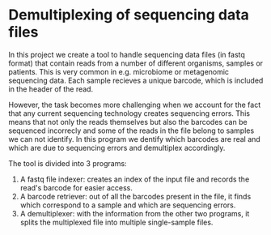 # Demultiplexing of sequencing data files
In this project we create a tool to handle sequencing data files (in fastq format) that contain reads from a number of different organisms, samples or patients. This is very common in e.g. microbiome or metagenomic sequencing data. Each sample recieves a unique barcode, which is included in the header of the read.

However, the task becomes more challenging when we account for the fact that any current sequencing technology creates sequencing errors. This means that not only the reads themselves but also the barcodes can be sequenced incorrecly and some of the reads in the file belong to samples we can not identify. In this program we dentify which barcodes are real and which are due to sequencing errors and demultiplex accordingly.

The tool is divided into 3 programs:
 1. A fastq file indexer: creates an index of the input file and records the read's barcode for easier access.
 2. A barcode retriever: out of all the barcodes present in the file, it finds which correspond to a sample and which are sequencing errors.
 3. A demultiplexer: with the information from the other two programs, it splits the multiplexed file into multiple single-sample files.
